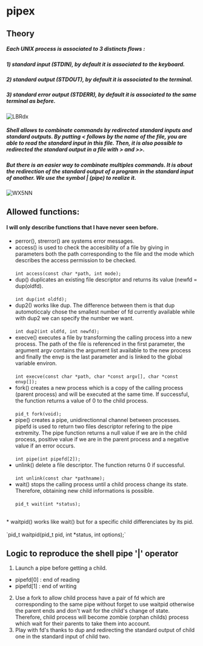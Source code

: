 # pipex

## Theory

##### Each UNIX process is associated to 3 distincts flows :
##### 1) standard input (STDIN), by default it is associated to the keyboard.
##### 2) standard output (STDOUT), by default it is associated to the terminal.
##### 3) standard error output (STDERR), by default it is associated to the same terminal as before.
![LBRdx](https://user-images.githubusercontent.com/81758850/227573016-34338578-1fc4-4dc1-a7af-5d1c708a8227.png)
##### Shell allows to combinate commands by redirected standard inputs and standard outputs. By putting \< follows by the name of the file, you are able to read the standard input in this file. Then, it is also possible to redirected the standard output in a file with \> and \>>.
##### But there is an easier way to combinate multiples commands. It is about the redirection of the standard output of a program in the standard input of another. We use the symbol | (pipe) to realize it.
![WX5NN](https://user-images.githubusercontent.com/81758850/227573480-db345907-f66d-4482-a743-99dd734c671f.png)

## Allowed functions:

#### I will only describe functions that I have never seen before.
* perror(), strerror() are systems error messages.
* access() is used to check the accesibility of a file by giving in parameters both the path corresponding to the file and the mode which describes the access permission to be checked. <br> <br>
`int access(const char *path, int mode);` <br>
* dup() duplicates an existing file descriptor and returns its value (newfd = dup(oldfd). <br> <br>
`int dup(int oldfd);` <br>
* dup2() works like dup. The difference between them is that dup automoticcaly chose the smallest number of fd currently available while with dup2 we can specify the number we want. <br> <br>
`int dup2(int oldfd, int newfd);` <br>
* execve() executes a file by transforming the calling process into a new process. The path of the file is referenced in the first parameter, the argument argv contains the argument list available to the new process and finally the envp is the last parameter and is linked to the global variable environ. <br> <br>
`int execve(const char *path, char *const argv[], char *const envp[]);` <br>
* fork() creates a new process which is a copy of the calling process (parent process) and will be executed at the same time. If successful, the function returns a value of 0 to the child process. <br> <br>
`pid_t fork(void);` <br>
* pipe() creates a pipe, unidirectionnal channel between processes. pipefd is used to return two files descriptor refering to the pipe extremity. The pipe function returns a null value if we are in the child process, positive value if we are in the parent process and a negative value if an error occurs. <br> <br>
`int pipe(int pipefd[2]);` <br>
* unlink() delete a file descriptor. The function returns 0 if successful. <br> <br>
`int unlink(const char *pathname);` <br>
* wait() stops the calling process until a child process change its state. Therefore, obtaining new child informations is possible. <br> <br>
`pid_t wait(int *status);` 
<br>
* waitpid() works like wait() but for a specific child differenciates by its pid. <br> <br>
`pid_t waitpid(pid_t pid, int *status, int options);`

## Logic to reproduce the shell pipe '|' operator
1. Launch a pipe before getting a child.
* pipefd[0] : end of reading
* pipefd[1] : end of writing
2. Use a fork to allow child process have a pair of fd which are corresponding to the same pipe without forget to use waitpid otherwise the parent ends and don't wait for the child's change of state. Therefore, child process will become zombie (orphan childs) process which wait for their parents to take them into account.
3. Play with fd's thanks to dup and redirecting the standard output of child one in the standard input of child two.
